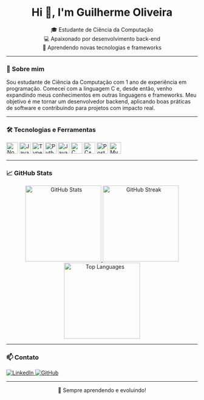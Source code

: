 <h1 align="center">Hi 👋, I'm Guilherme Oliveira</h1>

<p align="center">
  🎓 Estudante de Ciência da Computação <br />
  💻 Apaixonado por desenvolvimento back-end <br />
  🚀 Aprendendo novas tecnologias e frameworks
</p>

---

### 🧠 Sobre mim

Sou estudante de Ciência da Computação com 1 ano de experiência em programação. Comecei com a linguagem C e, desde então, venho expandindo meus conhecimentos em outras linguagens e frameworks. Meu objetivo é me tornar um desenvolvedor backend, aplicando boas práticas de software e contribuindo para projetos com impacto real.

---

### 🛠️ Tecnologias e Ferramentas

<div align="left">
  <img src="https://cdn.jsdelivr.net/gh/devicons/devicon/icons/nodejs/nodejs-original.svg" height="30" alt="Node.js" />
  <img src="https://cdn.jsdelivr.net/gh/devicons/devicon/icons/javascript/javascript-original.svg" height="30" alt="JavaScript" />
  <img src="https://cdn.jsdelivr.net/gh/devicons/devicon/icons/typescript/typescript-original.svg" height="30" alt="TypeScript" />
  <img src="https://cdn.jsdelivr.net/gh/devicons/devicon/icons/python/python-original.svg" height="30" alt="Python" />
  <img src="https://cdn.jsdelivr.net/gh/devicons/devicon/icons/java/java-original.svg" height="30" alt="Java" />
  <img src="https://cdn.jsdelivr.net/gh/devicons/devicon/icons/c/c-original.svg" height="30" alt="C" />
  <img src="https://cdn.jsdelivr.net/gh/devicons/devicon/icons/cplusplus/cplusplus-original.svg" height="30" alt="C++" />
  <img src="https://cdn.jsdelivr.net/gh/devicons/devicon/icons/postgresql/postgresql-original.svg" height="30" alt="PostgreSQL" />
  <img src="https://cdn.jsdelivr.net/gh/devicons/devicon/icons/mysql/mysql-original.svg" height="30" alt="MySQL" />
</div>

---

### 📈 GitHub Stats

<div align="center">
  <a href="https://github.com/Guilherme0321">
    <img height="200" src="https://github-readme-stats.vercel.app/api?username=Guilherme0321&show_icons=true&count_private=true&title_color=ec4899&text_color=0891b2&icon_color=3382ed&bg_color=0f172a&hide_border=true" alt="GitHub Stats" />
  </a>
  <a href="https://github.com/Guilherme0321">
    <img height="200" src="https://github-readme-streak-stats.herokuapp.com/?user=Guilherme0321&stroke=0891b2&background=0f172a&ring=ec4899&fire=ec4899&currStreakNum=0891b2&currStreakLabel=ec4899&sideNums=0891b2&sideLabels=0891b2&dates=0891b2&hide_border=true" alt="GitHub Streak" />
  </a>
  <a href="https://github.com/Guilherme0321">
    <img height="200" src="https://github-readme-stats.vercel.app/api/top-langs/?username=Guilherme0321&layout=compact&title_color=ec4899&text_color=0891b2&icon_color=3382ed&bg_color=0f172a&hide_border=true&langs_count=8&custom_title=Top Languages" alt="Top Languages" />
  </a>
</div>

---

### 📫 Contato

<div align="left">
  <a href="https://www.linkedin.com/in/guilherme-oliveira-b79171275" target="_blank">
    <img src="https://img.shields.io/badge/LinkedIn-0077B5?style=for-the-badge&logo=linkedin&logoColor=white" alt="LinkedIn" />
  </a>
  <a href="https://github.com/Guilherme0321" target="_blank">
    <img src="https://img.shields.io/badge/GitHub-000000?style=for-the-badge&logo=github&logoColor=white" alt="GitHub" />
  </a>
</div>

---

<p align="center">
  🌱 Sempre aprendendo e evoluindo!
</p>
